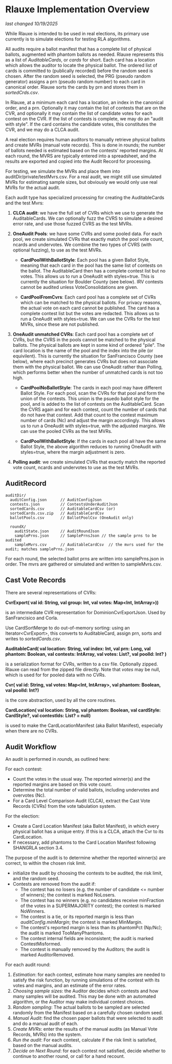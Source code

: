# Rlauxe Implementation Overview
_last changed 10/19/2025_

While Rlauxe is intended to be used in real elections, its primary use currently is to simulate elections for testing
RLA algorithms.

All audits require a ballot manifest that has a complete list of physical ballots, augmented with phantom ballots as needed.
Rlauxe represents this as a list of _AuditableCards_, or _cards_ for short. Each card has a location which allows the
auditor to locate the physical ballot. The ordered list of cards is committed to (publically recorded) before the random seed is
chosen. After the random seed is selected, the PRG (pseudo random generator) assigns a prn (pseudo random number) to each card in canonical order.
Rlauxe sorts the cards by prn and stores them in _sortedCrds.csv_.

In Rlauxe, at a minimum each card has a location, an index in the canonical order, and a prn. Optionally it may contain the list
of contests that are on the CVR, and optionally it may contain the list of candidate votes for each contest on the CVR. If the list of contests
is complete, we may do an "audit with style". If the card contains the candidate votes, this constitutes the CVR, and we may do a CLCA audit.

A real election requires human auditors to manually retrieve physical ballots and create MVRs (manual vote records).
This is done in rounds; the number of ballots needed is estimated based on the contests' reported margins.
At each round, the MVRS are typically entered into a spreadsheet, and the results are exported
and copied into the Audit Record for processing.

For testing, we simulate the MVRs and place them into auditDir/private/testMvrs.csv. For a real audit, we might still use simulated
MVRs for estimating sample sizes, but obviously we would only use real MVRs for the actual audit.

Each audit type has specialized processing for creating the AuditableCards and the test Mvrs:

1. **CLCA audit**: we have the full set of CVRs which we use to generate the AuditableCards.
   We can optionally fuzz the CVRS to simulate a desired error rate, and use those fuzzed CVRS as the test MVRs.

2. **OneAudit Pools**: we have some CVRs and some pooled data. For each pool, we create simulated CVRs that exactly match the pool
   vote count, ncards and undervotes. We combine the two types of CVRS (with optional fuzzing), to use as the test MVRs.

    * **CardPoolWithBallotStyle**: Each pool has a given Ballot Style, meaning that each card in the pool has the same
      list of contests on the ballot. The AuditableCard then has a complete contest list but no votes. This allows us to run a OneAudit with styles=true.
      This is currently the situation for Boulder County (see below). IRV contests cannot be audited unless VoteConsolidations
      are given.

    * **CardPoolFromCvrs**: Each card pool has a complete set of CVRs which can be matched to the physical ballots. For privacy reasons,
      the actual vote on each card cannot be published. The card has a complete contest list but the votes are redacted.
      This allows us to run a OneAudit with styles=true. We can use the CVRs for the test MVRs, since these are not published.

3. **OneAudit unmatched CVRs**: Each card pool has a complete set of CVRs, but the CVRS in the pools cannot be matched to the
   physical ballots. The physical ballots are kept in some kind of ordered "pile".  The card location is the name of the pool and the
   index into the pile (or equivilent). This is currently the situation for SanFrancisco County (see below), where each precinct generates CVRs but does not
   associate them with the physical ballot. We can use OneAudit rather than Polling, which performs better when the number of unmatched
   cards is not too high.

    * **CardPoolNoBallotStyle**: The cards in each pool may have different Ballot Style. For each pool, scan the CVRs for that pool
      and form the union of the contests. This union is the psuedo ballot style for the pool, and is added to the list of contests on the AuditableCard.
      Scan the CVRS again and for each contest,
      count the number of cards that do not have that contest. Add that count to the contest maximum number of cards (Nc) and
      adjust the margin accordingly. This allows us to run a OneAudit with styles=true, with the adjusted margins.
      We can use the pooled CVRs as the test MVRs.

    * **CardPoolWithBallotStyle**: If the cards in each pool all have the same Ballot Style, the above algorithm reduces to running
      OneAudit with styles=true, where the margin adjustment is zero.

4. **Polling audit**: we create simulated CVRs that exactly match the reported vote count, ncards and undervotes to use as the test MVRs.


## AuditRecord

    auditDir/
      auditConfig.json      // AuditConfigJson
      contests.json         // ContestsUnderAuditJson
      sortedCards.csv       // AuditableCardCsv (or)
      sortedCards.csv.zip   // AuditableCardCsv
      ballotPools.csv       // BallotPoolCsv (OneAudit only)

      roundX/
        auditState.json     // AuditRoundJson
        samplePrns.json     // SamplePrnsJson // the sample prns to be audited
        sampleMvrs.csv      // AuditableCardCsv  // the mvrs used for the audit; matches samplePrns.json

For each round, the selected ballot prns are written into samplePrns.json in order. The mvrs are gathered or
simulated and written to sampleMvrs.csv.


## Cast Vote Records

There are several representations of CVRs:

**CvrExport( val id: String, val group: Int, val votes: Map<Int, IntArray>))**

is an intermediate CVR representation for DominionCvrExportJson. Used by SanFrancisico and Corla.

Use CardSortMerge to do out-of-memory sorting: using an Iterator\<CvrExport\>, this converts to AuditableCard, assign prn, sorts and writes
to _sortedCards.csv_.

**AuditableCard( val location: String, val index: Int, val prn: Long, val phantom: Boolean, val contests: IntArray, val votes: List<IntArray>?, val poolId: Int? )**

is a serialization format for CVRs, written to a csv file. Optionally zipped. Rlauxe can read from the zipped file directly.
Note that _votes_ may be null, which is used for for pooled data with no CVRs.

**Cvr( val id: String, val votes: Map<Int, IntArray>, val phantom: Boolean, val poolId: Int?)**

is the core abstraction, used by all the core routines.

**CardLocation(  val location: String, val phantom: Boolean, val cardStyle: CardStyle?, val contestIds: List<Int>? = null)**

is used to make the CardLocationManifest (aka Ballot Manifest), especially when there are no CVRs.

## Audit Workflow

An audit is performed in _rounds_, as outlined here:

For each contest:
- Count the votes in the usual way. The reported winner(s) and the reported margins are based on this vote count.
- Determine the total number of valid ballots, including undervotes and overvotes (Nc).
- For a Card Level Comparison Audit (CLCA), extract the Cast Vote Records (CVRs) from the vote tabulation system.

For the election:
- Create a Card Location Manifest (aka Ballot Manifest), in which every physical ballot has a unique entry. If this is a CLCA, attach the
  Cvr to its CardLocation.
- If necessary, add phantoms to the Card Location Manifest following SHANGRLA section 3.4.

The purpose of the audit is to determine whether the reported winner(s) are correct, to within the chosen risk limit.

- initialize the audit by choosing the contests to be audited, the risk limit, and the random seed.
- Contests are removed from the audit if:
    - The contest has no losers (e.g. the number of candidate <= number of winners); the contest is marked NoLosers.
    - The contest has no winners (e.g. no candidates receive minFraction of the votes in a SUPERMAJORITY contest); the contest is marked NoWinners.
    - The contest is a tie, or its reported margin is less than _auditConfig.minMargin_; the contest is marked MinMargin.
    - The contest's reported margin is less than its phantomPct (Np/Nc); the audit is marked TooManyPhantoms.
    - The contest internal fields are inconsistent; the audit is marked ContestMisformed.
    - The contest is manually removed by the Auditors; the audit is marked AuditorRemoved.

For each audit round:
1. _Estimation_: for each contest, estimate how many samples are needed to satisfy the risk function,
   by running simulations of the contest with its votes and margins, and an estimate of the error rates.
2. _Choosing sample sizes_: the Auditor decides which contests and how many samples will be audited.
   This may be done with an automated algorithm, or the Auditor may make individual contest choices.
3. _Random sampling_: The actual ballots to be sampled are selected randomly from the Manifest based on a carefully chosen random seed.
4. _Manual Audit_: find the chosen paper ballots that were selected to audit and do a manual audit of each.
5. _Create MVRs_: enter the results of the manual audits (as Manual Vote Records, MVRs) into the system.
6. _Run the audit_: For each contest, calculate if the risk limit is satisfied, based on the manual audits.
7. _Decide on Next Round_: for each contest not satisfied, decide whether to continue to another round, or call for a hand recount.